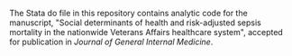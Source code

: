 The Stata do file in this repository contains analytic code for the manuscript, "Social determinants of health and risk-adjusted sepsis mortality in the nationwide Veterans Affairs healthcare system", accepted for publication in *Journal of General Internal Medicine*.
